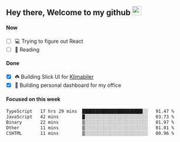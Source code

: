 ## Hey there, Welcome to my github <img src="https://media.giphy.com/media/hvRJCLFzcasrR4ia7z/giphy.gif" width="25px">

#### Now
- [ ] 💻 Trying to figure out React
- [ ] 📕 Reading

#### Done
- [x] ☘️ Building Slick UI for [Klimabiler](https://klimabiler.dk)
- [x] 🚀 Building personal dashboard for my office
 
 #### Focused on this week
<!--START_SECTION:waka-->

```txt
TypeScript   17 hrs 29 mins  ███████████████████████░░   91.47 %
JavaScript   42 mins         █░░░░░░░░░░░░░░░░░░░░░░░░   03.73 %
Binary       22 mins         ▒░░░░░░░░░░░░░░░░░░░░░░░░   01.97 %
Other        11 mins         ▒░░░░░░░░░░░░░░░░░░░░░░░░   01.01 %
CSHTML       11 mins         ▒░░░░░░░░░░░░░░░░░░░░░░░░   00.96 %
```

<!--END_SECTION:waka-->

